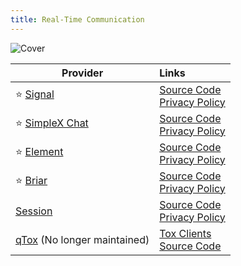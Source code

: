 ```yaml
---
title: Real-Time Communication
---
```


![Cover](../../assets/real-time-communication.png)

| Provider | Links |
| --- | :-- |
| :star: [Signal](https://signal.org/) | [Source Code](https://github.com/signalapp)<br/>[Privacy Policy](https://signal.org/legal/#privacy-policy)
| :star: [SimpleX Chat](https://simplex.chat/) | [Source Code](https://github.com/simplex-chat)<br/>[Privacy Policy](https://simplex.chat/privacy/)
| :star: [Element](https://element.io/) | [Source Code](https://github.com/element-hq)<br/>[Privacy Policy](https://element.io/privacy)
| :star: [Briar](https://briarproject.org/) | [Source Code](https://code.briarproject.org/briar/briar)<br/>[Privacy Policy](https://briarproject.org/privacy-policy)
| [Session](https://getsession.org/) | [Source Code](https://github.com/oxen-io)<br/>[Privacy Policy](https://getsession.org/privacy-policy)
| [qTox](https://qtox.github.io) (No longer maintained) | [Tox Clients](https://wiki.tox.chat/Clients)<br/>[Source Code](https://github.com/qTox/qTox)
